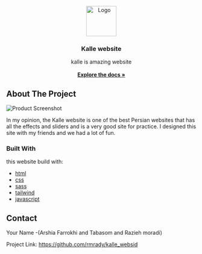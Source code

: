                          
<br/>
<div align="center">
<a href="https://github.com/ShaanCoding/ReadME-Generator">
<img src="assets/image/kale logo.png" alt="Logo" width="80" height="80">
</a>
<h3 align="center">Kalle website</h3>
<p align="center">
kalle  is amazing  website
<br/>
<br/>
<a href="https://github.com/rmrady/kalle_websid"><strong>Explore the docs »</strong></a>

  


</p>
</div>

 ## About The Project

![Product Screenshot](assets/image/readme.png)

In my opinion, the Kalle website is one of the best Persian websites that has all the effects and sliders and is a very good site for practice. I designed this site with my friends and we had a lot of fun.
 ### Built With

this website build with:

- [html](https://html.com)
- [css](https://css.com)
- [sass](https://sass.com)
- [tailwind](https://tailwindcss.com)
- [javascript](https://javascript.com)
 ## Contact

Your Name -(Arshia Farrokhi  and Tabasom and Razieh moradi)

Project Link: https://github.com/rmrady/kalle_websid
